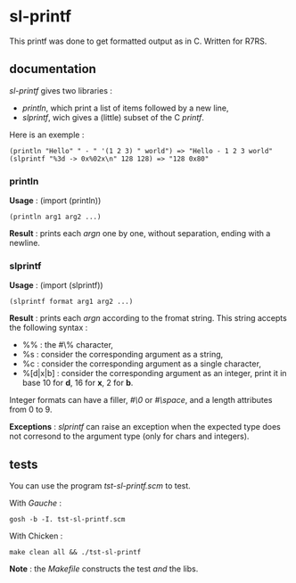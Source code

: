 sl-printf
=========

This printf was done to get formatted output as in C. Written for R7RS.

documentation
-------------

_sl-printf_ gives two libraries :
* _println_, which print a list of items followed by a new line,
* _slprintf_, wich gives a (little) subset of the C _printf_.

Here is an exemple :

	(println "Hello" " - " '(1 2 3) " world") => "Hello - 1 2 3 world"
	(slprintf "%3d -> 0x%02x\n" 128 128) => "128 0x80"

### println

__Usage__ :
	(import (println))

	(println arg1 arg2 ...)

__Result__ : prints each _argn_ one by one, without separation, ending with a newline.

### slprintf

__Usage__ :
	(import (slprintf))

	(slprintf format arg1 arg2 ...)

__Result__ : prints each _argn_ according to the fromat string. This string accepts the following syntax :

* %% : the \#\\% character,
* %s : consider the corresponding argument as a string,
* %c : consider the corresponding argument as a single character,
* %[d|x|b] : consider the corresponding argument as an integer, print it in base 10 for __d__, 16 for __x__, 2 for __b__.

Integer formats can have a filler, _\#\\0_ or _\#\\space_, and a length attributes from 0 to 9. 

__Exceptions__ : _slprintf_ can raise an exception when the expected type does not corresond to the argument type (only for chars and integers).

## tests

You can use the program _tst-sl-printf.scm_ to test.

With _Gauche_ :

	gosh -b -I. tst-sl-printf.scm

With Chicken :

	make clean all && ./tst-sl-printf

__Note__ : the _Makefile_ constructs the test _and_ the libs.
